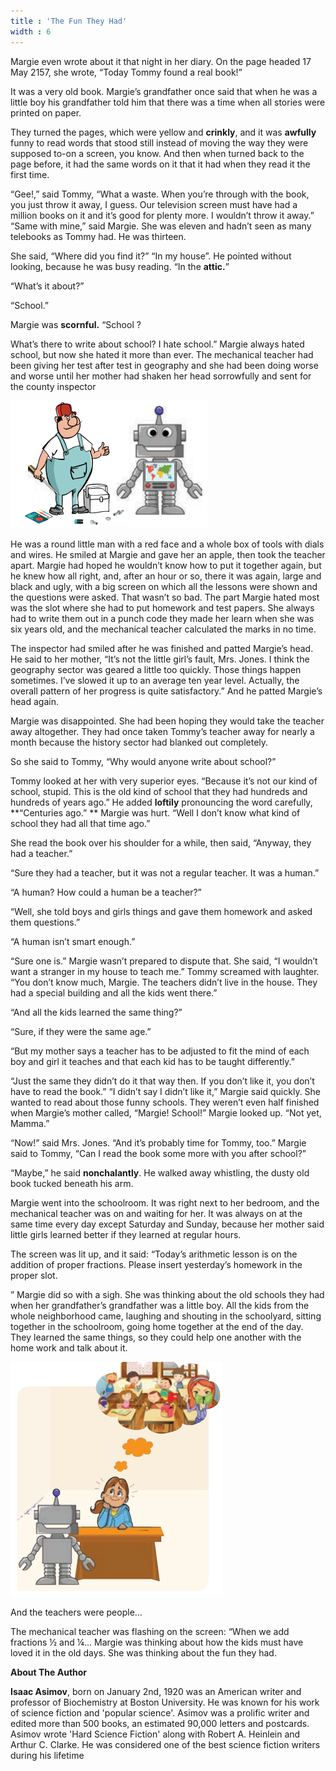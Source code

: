```yaml
---
title : 'The Fun They Had'
width : 6
---
```


Margie even wrote about it that night in her diary. On the page headed 17 May 2157, she wrote, “Today Tommy found a real book!” 

It was a very old book. Margie’s grandfather once said that when he was a little boy his grandfather told him that there was a time when all stories were printed on paper.

 They turned the pages, which were yellow and **crinkly**, and it was **awfully**  funny to read words that stood still instead of moving the way they were supposed to-on a screen, you know. And then when turned back to the page before, it had the same words on it that it had when they read it the first time.

“Gee!,” said Tommy, “What a waste. When you’re through with the book, you just throw it away,
 I guess. Our television screen must have had a million books on it and it’s good for plenty more. I wouldn’t throw it away.” “Same with mine,” said Margie. She was eleven and hadn’t seen as many telebooks as Tommy had. He was thirteen. 

She said, “Where did you find it?” 
“In my house”. He pointed without looking, because he was busy reading. “In the **attic.**”

“What’s it about?”

 “School.”

Margie was **scornful.** “School ? 

What’s there to write about school? I hate school.” Margie always hated school, but now she hated it more than ever. The mechanical teacher had been giving her test after test in geography and she had been doing worse and worse until her mother had shaken her head sorrowfully and sent for the county inspector

![](6.png)

He was a round little man with a red face and a whole box of tools with dials and wires. He smiled at Margie and gave her an apple, then took the teacher apart. Margie had hoped he wouldn’t know how to put it together again, but he knew how all right, and, after an hour or so, there it was again, large and black and ugly, with a big screen on which all the lessons were shown and the questions were asked. That wasn’t so bad. The part Margie hated most was the slot where she had to put homework and test papers. She always had to write them out in a punch code they made her learn when she was six years old, and the mechanical teacher calculated the marks in no time.

The inspector had smiled after he was finished and patted Margie’s head. He said to her mother, “It’s not the little girl’s fault, Mrs. Jones. I think the geography sector was geared a little too quickly. Those things happen sometimes. I’ve slowed it up to an average ten year level. Actually, the overall pattern of her progress is quite satisfactory.” And he patted Margie’s head again. 

Margie was disappointed. She had been hoping they would take the teacher away altogether. They had once taken Tommy’s teacher away for nearly a month because the history sector had blanked out completely. 

So she said to Tommy, “Why would anyone write about school?”

 Tommy looked at her with very superior eyes. “Because it’s not our kind of school, stupid. This is the old kind of school that they had hundreds and hundreds of years ago.” He added **loftily** pronouncing the word carefully, **“Centuries ago.” ** Margie was hurt. “Well I don’t know what kind of school they had all that time ago.”

 She read the book over his shoulder for a while, then said, “Anyway, they had a teacher.” 

“Sure they had a teacher, but it was not a regular teacher. It was a human.” 

“A human? How could a human be a teacher?”

 “Well, she told boys and girls things and gave them homework and asked them questions.” 

“A human isn’t smart enough.”

 “Sure one is.” Margie wasn’t prepared to dispute that. She said, “I wouldn’t want a stranger in my house to teach me.” Tommy screamed with laughter. “You don’t know much, Margie. The teachers didn’t live in the house. They had a special building and all the kids went there.” 

“And all the kids learned the same thing?”

 “Sure, if they were the same age.”

 “But my mother says a teacher has to be adjusted to fit the mind of each boy and girl it teaches and that each kid has to be taught differently.” 

“Just the same they didn’t do it that way then. If you don’t like it, you don’t have to read the book.” “I didn’t say I didn’t like it,” Margie said quickly. She wanted to read about those funny schools. They weren’t even half finished when Margie’s mother called, “Margie! School!” Margie looked up. “Not yet, Mamma.”

 “Now!” said Mrs. Jones. “And it’s probably time for Tommy, too.” Margie said to Tommy, “Can I read the book some more with you after school?”

 “Maybe,” he said **nonchalantly**. He walked away whistling, the dusty old book tucked beneath his arm.

Margie went into the schoolroom. It was right next to her bedroom, and the mechanical teacher was on and waiting for her. It was always on at the same time every day except Saturday and Sunday, because her mother said little girls learned better if they learned at regular hours.

The screen was lit up, and it said: “Today’s arithmetic lesson is on the addition of proper fractions. Please insert yesterday’s homework in the proper slot.

” Margie did so with a sigh. She was thinking about the old schools they had when her grandfather’s grandfather was a little boy. All the kids from the whole neighborhood came, laughing and shouting in the schoolyard, sitting together in the schoolroom, going home together at the end of the day. They learned the same things, so they could help one another with the home work and talk about it.

![](7.png)

And the teachers were people… 

The mechanical teacher was flashing on the screen: “When we add fractions ½ and ¼… Margie was thinking about how the kids must have loved it in the old days. She was thinking about the fun they had.

**About The Author**

**Isaac Asimov**, born on January 2nd, 1920 was an 
American writer and professor of Biochemistry at Boston University. He was known for his work of science fiction and 'popular science'. Asimov was a prolific writer and edited more than 500 books, an estimated 90,000 letters and postcards. Asimov wrote 'Hard Science Fiction' along with Robert A. Heinlein and Arthur C. Clarke. He was considered one of the best science fiction writers during his lifetime




